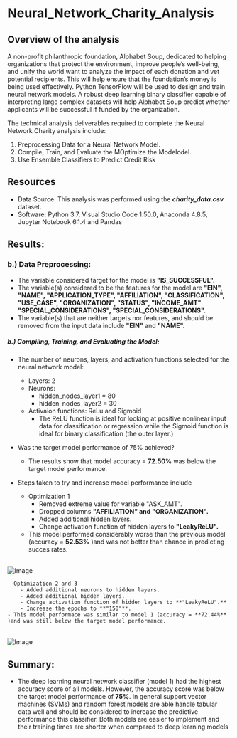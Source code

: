 # Neural_Network_Charity_Analysis

## Overview of the analysis

A non-profit philanthropic foundation, Alphabet Soup, dedicated to helping organizations that protect the environment, improve people’s well-being, and unify the world want to analyze the impact of each donation and vet potential recipients. This will help ensure that the foundation’s money is being used effectively. Python TensorFlow will be used to design and train neural network models. A robust deep learning binary classifier capable of interpreting large complex datasets will help Alphabet Soup predict whether applicants will be successful if funded by the organization.

The technical analysis deliverables required to complete the Neural Network Charity analysis include: <br />

1. Preprocessing Data for a Neural Network Model.
2. Compile, Train, and Evaluate the MOptimize the Modelodel.
3. Use Ensemble Classifiers to Predict Credit Risk


## Resources
- Data Source: This analysis was performed using the ***charity_data.csv*** dataset.  
- Software: Python 3.7, Visual Studio Code 1.50.0, Anaconda 4.8.5, Jupyter Notebook 6.1.4 and Pandas


## Results: 

### b.) Data Preprocessing: 
- The variable considered target for the model is **"IS_SUCCESSFUL".**
-  The variable(s) considered to be the features for the model are **"EIN", "NAME", "APPLICATION_TYPE", "AFFILIATION", "CLASSIFICATION", "USE_CASE", "ORGANIZATION", "STATUS", "INCOME_AMT" "SPECIAL_CONSIDERATIONS", "SPECIAL_CONSIDERATIONS".**
- The variable(s) that are neither targets nor features, and should be removed from the input data include **"EIN"** and **"NAME".**

##### b.) Compiling, Training, and Evaluating the Model:

- The number of neurons, layers, and activation functions selected for the neural network model:
    - Layers: 2
    - Neurons: 
        - hidden_nodes_layer1 = 80
        - hidden_nodes_layer2 = 30
    - Activaion functions: ReLu and Sigmoid
        - The ReLU function is ideal for looking at positive nonlinear input data for classification or regression while the Sigmoid function is ideal for binary classification (the outer layer.)

- Was the target model performance of 75% achieved?
    - The results show that model accuracy = **72.50%** was below the target model performance.


- Steps taken to try and increase model performance include
    - Optimization 1
        - Removed extreme value for variable "ASK_AMT".
        - Dropped columns **"AFFILIATION" and "ORGANIZATION".**
        - Added additional hidden layers.
        - Change activation function of hidden layers to **"LeakyReLU".**
    - This model performed considerably worse than the previous model (accuracy = **52.53%** )and was not better than chance in predicting succes rates.

<br /> ![Image](Images/SMOTEENN%20Combination%20Sampling.png) <br />

    - Optimization 2 and 3
        - Added additional neurons to hidden layers.
        - Added additional hidden layers.
        - Change activation function of hidden layers to **"LeakyReLU".**
        - Increase the epochs to **"150"**.
    - This model performace was similar to model 1 (accuracy = **72.44%** )and was still below the target model performance.

<br /> ![Image](Images/SMOTEENN%20Combination%20Sampling.png) <br />


## Summary:
- The deep learning neural network classifier (model 1) had the highest accuracy score of all models. However, the accuracy score was below the target model performance of **75%**. In general support vector machines (SVMs) and random forest models are able handle tabular data well and should be considered to increase the predictive performance this classifier. Both models are easier to implement and their training times are shorter when compared to deep learning models



